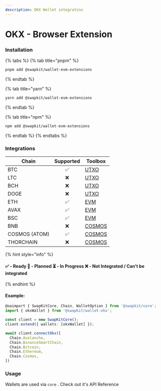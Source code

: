 ```yaml
---
description: OKX Wallet integratino
---
```


# OKX - Browser Extension

### Installation

{% tabs %}
{% tab title="pnpm" %}
```bash
pnpm add @swapkit/wallet-evm-extensions
```
{% endtab %}

{% tab title="yarn" %}
```bash
yarn add @swapkit/wallet-evm-extensions
```
{% endtab %}

{% tab title="npm" %}
```bash
npm add @swapkit/wallet-evm-extensions
```
{% endtab %}
{% endtabs %}

### Integrations

<table data-full-width="false"><thead><tr><th>Chain</th><th align="center">Supported</th><th>Toolbox</th></tr></thead><tbody><tr><td>BTC</td><td align="center">✅</td><td><a href="../toolboxes/utxo.md">UTXO</a></td></tr><tr><td>LTC</td><td align="center">❌</td><td><a href="../toolboxes/utxo.md">UTXO</a></td></tr><tr><td>BCH</td><td align="center">❌</td><td><a href="../toolboxes/utxo.md">UTXO</a></td></tr><tr><td>DOGE</td><td align="center">❌</td><td><a href="../toolboxes/utxo.md">UTXO</a></td></tr><tr><td>ETH</td><td align="center">✅</td><td><a href="../toolboxes/evm.md">EVM</a></td></tr><tr><td>AVAX</td><td align="center">✅</td><td><a href="../toolboxes/evm.md">EVM</a></td></tr><tr><td>BSC</td><td align="center">✅</td><td><a href="../toolboxes/evm.md">EVM</a></td></tr><tr><td>BNB</td><td align="center">❌</td><td><a href="../toolboxes/cosmos.md">COSMOS</a></td></tr><tr><td>COSMOS (ATOM)</td><td align="center">✅</td><td><a href="../toolboxes/cosmos.md">COSMOS</a></td></tr><tr><td>THORCHAIN</td><td align="center">❌</td><td><a href="../toolboxes/cosmos.md">COSMOS</a></td></tr></tbody></table>

{% hint style="info" %}
#### ✅ - Ready 🤔 - Planned ⏳ - In Progress ❌ - Not Integrated / Can't be integrated
{% endhint %}

#### Example:&#x20;

```typescript
@oaimport { SwapKitCore, Chain, WalletOption } from '@swapkit/core';
import { okxWallet } from '@swapkit/wallet-okx';

const client = new SwapKitCore();
client.extend({ wallets: [okxWallet] });

await client.connectOkx([
  Chain.Avalanche,
  Chain.BinanceSmartChain,
  Chain.Bitcoin,
  Chain.Ethereum,
  Chain.Cosmos,
])
```

### Usage

Wallets are used via `core` . Check out it's API Reference
